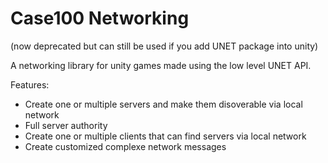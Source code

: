 # Case100 Networking
(now deprecated but can still be used if you add UNET package into unity)

A networking library for unity games made using the low level UNET API. 

Features:

* Create one or multiple servers and make them disoverable via local network
* Full server authority
* Create one or multiple clients that can find servers via local network
* Create customized complexe network messages

